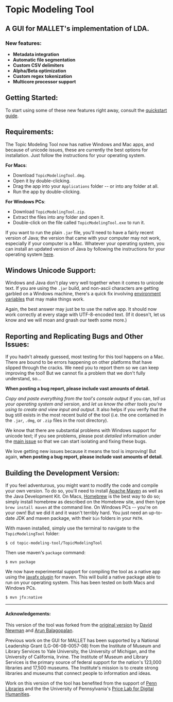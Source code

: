 
# Topic Modeling Tool

## A GUI for MALLET's implementation of LDA.

### New features:

* **Metadata integration**
* **Automatic file segmentation**
* **Custom CSV delimiters**
* **Alpha/Beta optimization**
* **Custom regex tokenization**
* **Multicore processor support**

## Getting Started:

To start using some of these new features right away, consult the 
[quickstart guide](https://senderle.github.io/topic-modeling-tool/documentation/2017/01/06/quickstart.html).

## Requirements:

The Topic Modeling Tool now has native Windows and Mac apps, and because of
unicode issues, these are currently the best options for installation. 
Just follow the instructions for your operating system.

**For Macs**: 
* Download `TopicModelingTool.dmg`.
* Open it by double-clicking.
* Drag the app into your `Applications` folder -- or into any folder at all.
* Run the app by double-clicking.

**For Windows PCs**:
* Download `TopicModelingTool.zip`.
* Extract the files into any folder and open it.
* Double-click on the file called `TopicModelingTool.exe` to run it.

If you want to run the plain `.jar` file, you'll need to have a fairly 
recent version of Java; the version that came with your computer may 
not work, especially if your computer is a Mac. Whatever your operating 
system, you can install an updated version of Java by following the 
instructions for your operating system 
[here](https://java.com/en/download/help/download_options.xml).

## Windows Unicode Support:

Windows and Java don't play very well together when it comes to unicode 
text. If you are using the `.jar` build, and non-ascii characters are 
getting garbled on a Windows machine, there's a quick fix involving 
[environment variables](https://github.com/senderle/topic-modeling-tool/issues/48#issuecomment-274331463)
that may make things work.

Again, the best answer may just be to use the native app. It should
now work correctly at every stage with UTF-8-encoded text. (If it 
doesn't, let us know and we will moan and gnash our teeth some more.)

## Reporting and Replicating Bugs and Other Issues:

If you hadn't already guessed, most testing for this tool happens on a Mac. 
There are bound to be errors happening on other platforms that have slipped
through the cracks. We need you to report them so we can keep improving the
tool! But we cannot fix a problem that we don't fully understand, so...

**When posting a bug report, please include vast amounts of detail.**

_Copy and paste everything from the tool's console output_ if you can, _tell us
your operating system and version_, and _let us know the other tools you're
using to create and view input and output_. It also helps if you verify that the
bug still exists in the most recent build of the tool (i.e. the one contained in 
the `.jar`, `.dmg`, or `.zip` files in the root directory).

We know that there are substantial problems with Windows support for
unicode text; if you see problems, please post *detailed* information under
the [main issue](https://github.com/senderle/topic-modeling-tool/issues/48)
so that we can start isolating and fixing these bugs. 

We love getting new issues because it means the tool is improving! But
again, **when posting a bug report, please include vast amounts of detail**. 

## Building the Development Version:

If you feel adventurous, you might want to modify the code and compile your 
own version. To do so, you'll need to install [Apache Maven](https://maven.apache.org/) 
as well as the Java Development Kit. On Macs, [Homebrew](http://brew.sh/) 
is the best way to do so; simply install homebrew as described on the Homebrew 
site, and then type `brew install maven` at the command line. On Windows PCs -- 
you're on your own! But we did it and it wasn't terribly hard. You just need an
up-to-date JDK and maven package, with their `bin` folders in your `PATH`. 

With maven installed, simply use the terminal to navigate to the `TopicModelingTool` folder:

    $ cd topic-modeling-tool/TopicModelingTool
    
Then use maven's `package` command:

    $ mvn package

We now have experimental support for compiling the tool as a native app using
the [javafx plugin](https://github.com/javafx-maven-plugin/javafx-maven-plugin) 
for maven. This will build a native package able to run on your operating system.
This has been tested on both Macs and Windows PCs.

    $ mvn jfx:native
    
___

#### Acknowledgements:

This version of the tool was forked from the 
[original version](http://code.google.com/p/topic-modeling-tool) 
by [David Newman](http://www.ics.uci.edu/~newman/) and 
[Arun Balagopalan](https://github.com/arunbg).

Previous work on the GUI for MALLET has been supported by a National Leadership 
Grant (LG-06-08-0057-08) from the Institute of Museum and Library Services to 
Yale University, the University of Michigan, and the University of California, 
Irvine. The Institute of Museum and Library Services is the primary source of 
federal support for the nation's 123,000 libraries and 17,500 museums. The 
Institute's mission is to create strong libraries and museums that connect 
people to information and ideas.

Work on this version of the tool has benefited from the support of 
[Penn Libraries](http://www.library.upenn.edu/) and the the University of 
Pennsylvania's [Price Lab for Digital Humanities](https://pricelab.sas.upenn.edu/).
